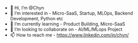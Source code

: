 - 👋 Hi, I’m @Chyn
- 👀 I’m interested in - Micro-SaaS, Startup, MLOps, Backend Development, Python etc
- 🌱 I’m currently learning - Product Building, Micro-SaaS 
- 💞️ I’m looking to collaborate on - AI/ML/MLops Project
- 📫 How to reach me - https://www.linkedin.com/in/chyn/

<!---
pcstory/pcstory is a ✨ special ✨ repository because its `README.md` (this file) appears on your GitHub profile.
You can click the Preview link to take a look at your changes.
--->
